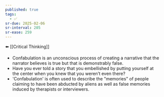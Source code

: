 ```yaml
---
published: true
tags:
  - ✅
sr-due: 2025-02-06
sr-interval: 205
sr-ease: 259
---
```

⬅️ [[Critical Thinking]]

- Confabulation is an unconscious process of creating a narrative that the narrator believes is true but that is demonstrably false.
- Have you ever told a story that you embellished by putting yourself at the center when you knew that you weren’t even there?
- 'Confabulation' is often used to describe the "memories" of people claiming to have been abducted by aliens as well as false memories induced by therapists or interviewers.